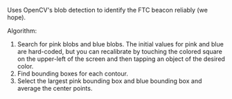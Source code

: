 Uses OpenCV's blob detection to identify the FTC beacon reliably (we hope).   

Algorithm:   
1. Search for pink blobs and blue blobs. The initial values for pink and blue are hard-coded, but you can recalibrate 
by touching the colored square on the upper-left of the screen and then tapping an object of the desired color.   
2. Find bounding boxes for each contour.   
3. Select the largest pink bounding box and blue bounding box and average the center points.   


